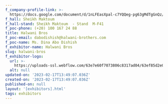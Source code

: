 ```yaml
---
f_company-profile-link: >-
  https://docs.google.com/document/d/1nLFEasXpal-c7YQQeg-pg63gMdTgGnQz/edit?usp=share_link&ouid=111844397792848099856&rtpof=true&sd=true
f_hall: Sheikh Maktoum
f_hall-stand: Sheikh Maktoum  - Stand  M-F41
f_poc-phone: (+20) 100 167 24 88
title: Halwani Bros
f_poc-email: dabodishish@halwani-brothers.com
f_poc-name: Ms. Dina Abo Dishish
f_exhibitor-name: Halwani Bros
slug: halwani-bros
f_exhibitor-logo:
  url: >-
    https://uploads-ssl.webflow.com/63e7e60f7073806c8317ad04/63ef85d2e010d94ceb20b857_ZDcxOQ.png
  alt: null
updated-on: '2023-02-17T13:49:07.036Z'
created-on: '2023-02-17T13:49:07.036Z'
published-on: null
layout: '[exhibitors].html'
tags: exhibitors
---
```



